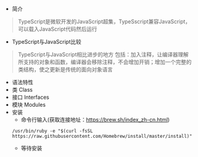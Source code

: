 - 简介
> TypeScript是微软开发的JavaScript超集，TypeSscript兼容JavaScript，可以载入JavaScript代码然后运行
- TypeScript与JavaScript比较
> TypeScript与JavaScript相比进步的地方 包括：加入注释，让编译器理解所支持的对象和函数，编译器会移除注释，不会增加开销；增加一个完整的类结构，使之更新是传统的面向对象语言
- 语法特性
 - 类 Class
 - 接口 Interfaces
 - 模块 Modules
- 安装
	- 命令行输入(获取连接地址：https://brew.sh/index_zh-cn.html)
	```
	/usr/bin/ruby -e "$(curl -fsSL https://raw.githubusercontent.com/Homebrew/install/master/install)"
	```
	- 等待安装
	